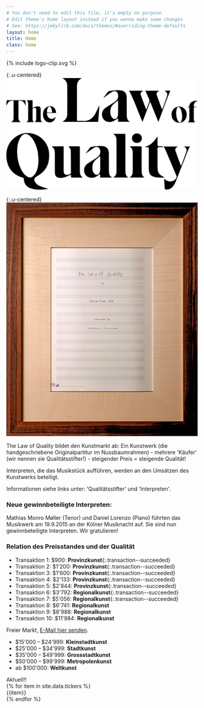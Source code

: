 ```yaml
---
# You don't need to edit this file, it's empty on purpose.
# Edit theme's home layout instead if you wanna make some changes
# See: https://jekyllrb.com/docs/themes/#overriding-theme-defaults
layout: home
title: Home
class: home
---
```

{% include logo-clip.svg %}


<!-- ![The Law of Quality](/assets/img/goldleaf.jpg){:.logo-cutout} -->

{:.u-centered}
![The Law of Quality](/assets/img/loq-logo.svg)

{:.u-centered}
![Partitur](/assets/img/partitur-rahmen.jpg)

The Law of Quality bildet den Kunstmarkt ab: Ein Kunstwerk (die handgeschriebene Originalpartitur im Nussbaumrahmen) - mehrere 'Käufer' (wir nennen sie Qualitätsstifter!) - steigender Preis = steigende Qualität!

Interpreten, die das Musikstück aufführen, werden an den Umsätzen des Kunstwerks beteiligt.

Informationen siehe links unter: 
'Qualitätsstifter' und 'Interpreten'.

### Neue gewinnbeteiligte Interpreten: 
Mathias Monro Møller (Tenor) und Daniel Lorenzo (Piano) führten das Musikwerk am 19.9.2015 an der Kölner Musiknacht auf. Sie sind nun gewinnbeteiligte Interpreten. Wir gratulieren!

### Relation des Preisstandes und der Qualität

- Transaktion 1: $900: **Provinzkunst**{:.transaction--succeeded}
- Transaktion 2: $1'200: **Provinzkunst**{:.transaction--succeeded}
- Transaktion 3: $1'600: **Provinzkunst**{:.transaction--succeeded}
- Transaktion 4: $2'133: **Provinzkunst**{:.transaction--succeeded}
- Transaktion 5: $2'844: **Provinzkunst**{:.transaction--succeeded}
- Transaktion 6: $3'792: **Regionalkunst**{:.transaction--succeeded}
- Transaktion 7: $5'056: **Regionalkunst**{:.transaction--succeeded}
- Transaktion 8: $6'741: **Regionalkunst**
- Transaktion 9: $8'988: **Regionalkunst**
- Transaktion 10: $11'984: **Regionalkunst**

Freier Markt, [E-Mail hier senden](quality@patrickfrank.ch).

- $15'000 – $24'999: **Kleinstadtkunst**
- $25'000 – $34'999: **Stadtkunst**
- $35'000 – $49'999: **Grossstadtkunst**
- $50'000 – $99'999: **Metropolenkunst**
- ab $100'000: **Weltkunst**

<div class="ticker-wrap">
<div class="ticker">
  <div class="ticker__item">Aktuell!!</div>
    {% for item in site.data.tickers %}
  <div class="ticker__item">{{item}}</div>
    {% endfor %}
</div>
</div>